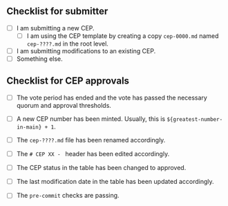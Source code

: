 ## Checklist for submitter

- [ ] I am submitting a new CEP.
  - [ ] I am using the CEP template by creating a copy `cep-0000.md` named `cep-????.md` in the root level.
- [ ] I am submitting modifications to an existing CEP.
- [ ] Something else.

## Checklist for CEP approvals

- [ ] The vote period has ended and the vote has passed the necessary quorum and approval thresholds.
- [ ] A new CEP number has been minted. Usually, this is `${greatest-number-in-main} + 1`.
- [ ] The `cep-????.md` file has been renamed accordingly.
- [ ] The `# CEP XX - ` header has been edited accordingly.
- [ ] The CEP status in the table has been changed to approved.
- [ ] The last modification date in the table has been updated accordingly.
- [ ] The `pre-commit` checks are passing.


<!-- Just as a reminder, everyone in all conda org spaces (including PRs)
     must follow the Conda Org Code of Conduct (link below).

     Finally, once again, thanks for your time and effort. If you have any
     feedback in regards to your experience contributing here, please
     let us know!

     Helpful links:
       - Conda Org COC: https://github.com/conda/conda/blob/main/CODE_OF_CONDUCT.md
       - Contributing docs: https://github.com/conda/conda/blob/main/CONTRIBUTING.md -->

